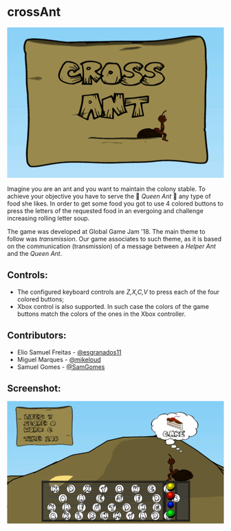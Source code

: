 # crossAnt

![game logo](ReadmeImages/logo.png)

Imagine you are an ant and you want to maintain the colony stable. To achieve your objective you have to serve the :crown: *Queen Ant* :crown: any type of food she likes. In order to get some food you got to use 4 colored buttons to press the letters of the requested food in an evergoing and challenge increasing rolling letter soup.  

The game was developed at Global Game Jam '18. The main theme to follow was *transmission*. Our game associates to such theme, as it is based on the communication (transmission) of a message between a *Helper Ant* and the *Queen Ant*.

## Controls:

- The configured keyboard controls are *Z,X,C,V* to press each of the four colored buttons;
- Xbox control is also supported. In such case the colors of the game buttons match the colors of the ones in the Xbox controller.

## Contributors:
- Elio Samuel Freitas - [@esgranados11](https://github.com/esgranados11)
- Miguel Marques - [@mikeloud](https://github.com/mikeloud)
- Samuel Gomes - [@SamGomes](https://github.com/SamGomes)


## Screenshot:
![screenshot](ReadmeImages/screenshot.png)

